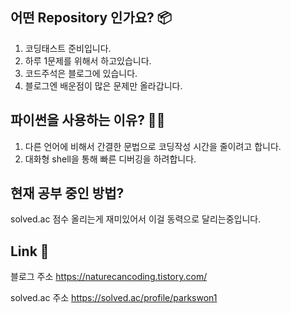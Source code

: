 ## 어떤 Repository 인가요? 📦

1. 코딩태스트 준비입니다.
2. 하루 1문제를 위해서 하고있습니다.
3. 코드주석은 블로그에 있습니다.
4. 블로그엔 배운점이 많은 문제만 올라갑니다.

## 파이썬을 사용하는 이유? 👩‍💻

1. 다른 언어에 비해서 간결한 문법으로 코딩작성 시간을 줄이려고 합니다.
2. 대화형 shell을 통해 빠른 디버깅을 하려합니다.

## 현재 공부 중인 방법?

solved.ac 점수 올리는게 재미있어서 이걸 동력으로 달리는중입니다.

## Link 🔗

블로그 주소
https://naturecancoding.tistory.com/

solved.ac 주소
https://solved.ac/profile/parkswon1